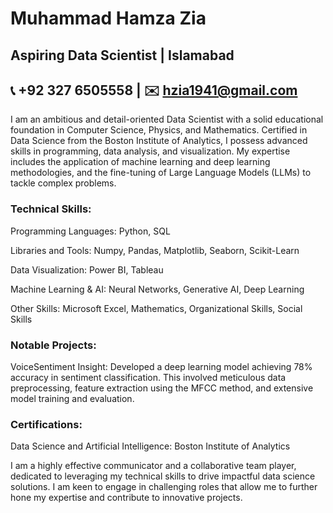 # Muhammad Hamza Zia
## Aspiring Data Scientist | Islamabad

## 📞 +92 327 6505558 | ✉️ hzia1941@gmail.com

I am an ambitious and detail-oriented Data Scientist with a solid educational foundation in Computer Science, Physics, and Mathematics. Certified in Data Science from the Boston Institute of Analytics, I possess advanced skills in programming, data analysis, and visualization. My expertise includes the application of machine learning and deep learning methodologies, and the fine-tuning of Large Language Models (LLMs) to tackle complex problems.

### Technical Skills:

Programming Languages: Python, SQL

Libraries and Tools: Numpy, Pandas, Matplotlib, Seaborn, Scikit-Learn

Data Visualization: Power BI, Tableau

Machine Learning & AI: Neural Networks, Generative AI, Deep Learning

Other Skills: Microsoft Excel, Mathematics, Organizational Skills, Social Skills

### Notable Projects:

VoiceSentiment Insight: Developed a deep learning model achieving 78% accuracy in sentiment classification. This involved meticulous data preprocessing, feature extraction using the MFCC method, and extensive model training and evaluation.

### Certifications:

Data Science and Artificial Intelligence: Boston Institute of Analytics

I am a highly effective communicator and a collaborative team player, dedicated to leveraging my technical skills to drive impactful data science solutions. I am keen to engage in challenging roles that allow me to further hone my expertise and contribute to innovative projects.
